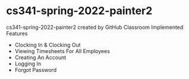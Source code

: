 # cs341-spring-2022-painter2
cs341-spring-2022-painter2 created by GitHub Classroom
Implemented Features
- Clocking In & Clocking Out
- Viewing Timesheets For All Employees
- Creating An Account
- Logging In
- Forgot Password

